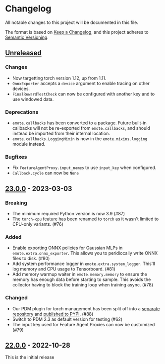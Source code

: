 # Changelog

All notable changes to this project will be documented in this file.

The format is based on [Keep a Changelog](https://keepachangelog.com/en/1.0.0/),
and this project adheres to [Semantic Versioning](https://semver.org/spec/v2.0.0.html).

## [Unreleased]

### Changes

- Now targetting torch version 1.12, up from 1.11.
- `OnnxExporter` accepts a `device` argument to enable tracing on other devices.
- `FinalRewardTestCheck` can now be configured with another key and to use windowed data.

### Deprecations

- `emote.callbacks` has been converted to a package. Future built-in
  callbacks will not be re-exported from `emote.callbacks`, and should
  instead be imported from their internal location.
- `emote.callbacks.LoggingMixin` is now in the `emote.mixins.logging` module instead.

### Bugfixes

- Fix `FeatureAgentProxy.input_names` to use `input_key` when configured.
- `Callback.cycle` can now be `None`

## [23.0.0] - 2023-03-03

### Breaking

* The minimum required Python version is now 3.9 (#87)
* The `torch-cpu` feature has been renamed to `torch` as it wasn't limited to CPU-only variants. (#76)

### Added

* Enable exporting ONNX policies for Gaussian MLPs in `emote.extra.onnx_exporter`. This allows you to peridiocally write ONNX files to disk. (#80)
* Add system performance logger in `emote.extra.system_logger`. This'll log memory and CPU usage to Tensorboard. (#81)
* Add memory warmup waiter in `emote.memory.memory` to ensure the memory has enough data before starting to sample. This avoids the collector having to block the training loop when training async. (#78)

### Changed

* Our PDM plugin for torch management has been split off into a [separate repository](https://github.com/EmbarkStudios/pdm-plugin-torch/) and [published to PYPI](https://pypi.org/project/pdm-plugin-torch/). (#88)
* Switch to PDM 2.3 as default version for testing (#62)
* The input key used for Feature Agent Proxies can now be customized (#79)

## [22.0.0] - 2022-10-28

This is the initial release

[Unreleased]: https://github.com/EmbarkStudios/emote/compare/v23.0.0...HEAD
[23.0.0]: https://github.com/EmbarkStudios/emote/releases/tag/v23.0.0
[22.0.0]: https://github.com/EmbarkStudios/emote/releases/tag/v22.0.0
